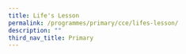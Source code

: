 ```yaml
---
title: Life's Lesson
permalink: /programmes/primary/cce/lifes-lesson/
description: ""
third_nav_title: Primary
---
```

